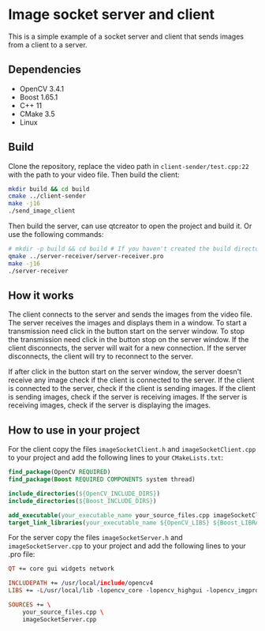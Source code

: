 # Image socket server and client

This is a simple example of a socket server and client that sends images from a client to a server.

## Dependencies

- OpenCV 3.4.1
- Boost 1.65.1
- C++ 11
- CMake 3.5
- Linux

## Build

Clone the repository, replace the video path in `client-sender/test.cpp:22` with the path to your video file. Then build the client:

```bash
mkdir build && cd build
cmake ../client-sender
make -j16
./send_image_client
```

Then build the server, can use qtcreator to open the project and build it. Or use the following commands:

```bash
# mkdir -p build && cd build # If you haven't created the build directory yet, but if you already created it, you don't need to create it again.
qmake ../server-receiver/server-receiver.pro
make -j16
./server-receiver
```

## How it works

The client connects to the server and sends the images from the video file. The server receives the images and displays them in a window. To start a transmission need click in the button start on the server window. To stop the transmission need click in the button stop on the server window. If the client disconnects, the server will wait for a new connection. If the server disconnects, the client will try to reconnect to the server.

If after click in the button start on the server window, the server doesn't receive any image check if the client is connected to the server. If the client is connected to the server, check if the client is sending images. If the client is sending images, check if the server is receiving images. If the server is receiving images, check if the server is displaying the images.

## How to use in your project

For the client copy the files `imageSocketClient.h` and `imageSocketClient.cpp` to your project and add the following lines to your `CMakeLists.txt`:

```cmake
find_package(OpenCV REQUIRED)
find_package(Boost REQUIRED COMPONENTS system thread)

include_directories(${OpenCV_INCLUDE_DIRS})
include_directories(${Boost_INCLUDE_DIRS})

add_executable(your_executable_name your_source_files.cpp imageSocketClient.cpp)
target_link_libraries(your_executable_name ${OpenCV_LIBS} ${Boost_LIBRARIES})
```

For the server copy the files `imageSocketServer.h` and `imageSocketServer.cpp` to your project and add the following lines to your .pro file:

```pro
QT += core gui widgets network

INCLUDEPATH += /usr/local/include/opencv4
LIBS += -L/usr/local/lib -lopencv_core -lopencv_highgui -lopencv_imgproc -lopencv_videoio

SOURCES += \
    your_source_files.cpp \
    imageSocketServer.cpp
```
